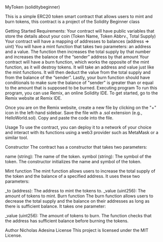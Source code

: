 MyToken (soliditybeginner)

This is a simple ERC20 token smart contract that allows users to mint and burn tokens, this contract is a project of the Solidity Beginner class

Getting Started
Requirements:
Your contract will have public variables that store the details about your coin (Token Name, Token Abbrv., Total Supply)
Your contract will have a mapping of addresses to balances (address => uint)
You will have a mint function that takes two parameters: an address and a value. The function then increases the total supply by that number and increases the balance of the “sender” address by that amount
Your contract will have a burn function, which works the opposite of the mint function, as it will destroy tokens. It will take an address and value just like the mint functions. It will then deduct the value from the total supply and from the balance of the “sender”.
Lastly, your burn function should have conditionals to make sure the balance of "sender" is greater than or equal to the amount that is supposed to be burned.
Executing program
To run this program, you can use Remix, an online Solidity IDE. To get started, go to the Remix website at Remix IDE.

Once you are on the Remix website, create a new file by clicking on the "+" icon in the left-hand sidebar. Save the file with a .sol extension (e.g., HelloWorld.sol). Copy and paste the code into the file.

Usage
To use the contract, you can deploy it to a network of your choice and interact with its functions using a web3 provider such as MetaMask or a similar tool.

Constructor
The contract has a constructor that takes two parameters:

name (string): The name of the token.
symbol (string): The symbol of the token.
The constructor initializes the name and symbol of the token.

Mint function
The mint function allows users to increase the total supply of the token and the balance of a specified address. It uses these two parameters:

_to (address): The address to mint the tokens to.
_value (uint256): The amount of tokens to mint.
Burn function
The burn function allows users to decrease the total supply and the balance on their addresses as long as there is sufficient balance. It takes one parameter:

_value (uint256): The amount of tokens to burn.
The function checks that the address has sufficient balance before burning the tokens.

Author
Nicholas Adesina
License
This project is licensed under the MIT License.
